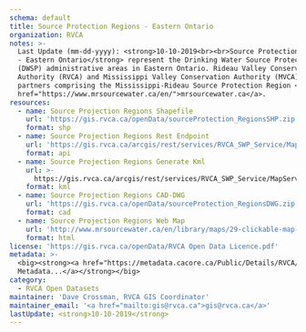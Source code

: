 ```yaml
---
schema: default
title: Source Protection Regions - Eastern Ontario
organization: RVCA
notes: >-
  Last Update (mm-dd-yyyy): <strong>10-10-2019<br><br>Source Protection Regions
  - Eastern Ontario</strong> represent the Drinking Water Source Protection
  (DWSP) administrative areas in Eastern Ontario. Rideau Valley Conservation
  Authority (RVCA) and Mississippi Valley Conservation Authority (MVCA) are
  partners comprising the Mississippi-Rideau Source Protection Region <a
  href="https://www.mrsourcewater.ca/en/">mrsourcewater.ca</a>.
resources:
  - name: Source Projection Regions Shapefile
    url: 'https://gis.rvca.ca/openData/sourceProtection_RegionsSHP.zip'
    format: shp
  - name: Source Projection Regions Rest Endpoint
    url: 'https://gis.rvca.ca/arcgis/rest/services/RVCA_SWP_Service/MapServer/2'
    format: api
  - name: Source Projection Regions Generate Kml
    url: >-
      https://gis.rvca.ca/arcgis/rest/services/RVCA_SWP_Service/MapServer/generateKml
    format: kml
  - name: Source Projection Regions CAD-DWG
    url: 'https://gis.rvca.ca/openData/sourceProtection_RegionsDWG.zip'
    format: cad
  - name: Source Projection Regions Web Map
    url: 'http://www.mrsourcewater.ca/en/library/maps/29-clickable-map-tool'
    format: html
license: 'https://gis.rvca.ca/openData/RVCA Open Data Licence.pdf'
metadata: >-
  <big><strong><a href="https://metadata.cacore.ca/Public/Details/RVCA/id=860">View    
  Metadata...</a></strong></big>
category:
  - RVCA Open Datasets
maintainer: 'Dave Crossman, RVCA GIS Coordinator'
maintainer_email: '<a href="mailto:gis@rvca.ca">gis@rvca.ca</a>'
lastUpdate: <strong>10-10-2019</strong>
---
```

